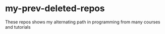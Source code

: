 # my-prev-deleted-repos
These repos shows my alternating path in programming from many courses and tutorials
